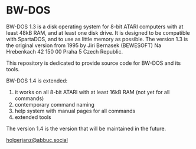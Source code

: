 # BW-DOS

BW-DOS 1.3 is a disk operating system for 8-bit ATARI computers with at least 48kB RAM, and at least one disk drive. It is designed to be compatible with SpartaDOS, and to use as little memory as possible. The version 1.3 is the original version from 1995 by Jiri Bernasek (BEWESOFT) Na Hrebenkach 42 150 00 Praha 5 Czech Republic.

This repository is dedicated to provide source code for BW-DOS and its tools.

BW-DOS 1.4 is extended:

1. it works on all 8-bit ATARI with at least 16kB RAM (not yet for all commands)
2. contemporary command naming
3. help system with manual pages for all commands
4. extended tools

The version 1.4 is the version that will be maintained in the future.

holgerjanz@abbuc.social
